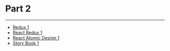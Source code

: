 # Part 2

---

* [Redux 1](../../modules/redux-1/README.md)
* [React Redux 1](../../modules/react-redux-1/README.md)
* [React Atomic Design 1](../../modules/react-atomic-design-1/README.md)
* [Story Book 1](../../modules/story-book-1/README.md)